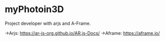 # myPhotoin3D

Project developer with arjs and A-Frame. 

->Arjs: https://ar-js-org.github.io/AR.js-Docs/
->Aframe: https://aframe.io/ 
